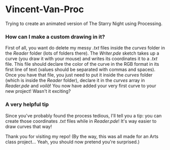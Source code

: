 # Vincent-Van-Proc
Trying to create an animated version of The Starry Night using Processing.

### How can I make a custom drawing in it?
First of all, you want do delete my messy *.txt* files inside the *curves* folder in the *Reader* folder (lots of folders there). The *Writer.pde* sketch takes up a curve (you draw it with your mouse) and writes its coordinates it to a *.txt* file. This file should declare the color of the curve in the RGB format in its first line of text (values should be separated with commas and spaces). Once you have that file, you just need to put it inside the *curves* folder (which is inside the *Reader* folder), declare it in the *curves* array in *Reader.pde* and *voilà*! You now have added your very first curve to your new project! Wasn't it exciting?

###  A very helpful tip
Since you've probably found the process tedious, I'll tell you a tip: you can create those coordinates *.txt* files while in *Reader.pde*! It's way easier to draw curves that way!

Thank you for visiting my repo! (By the way, this was all made for an Arts class project... Yeah, you should now pretend you're surprised.)
